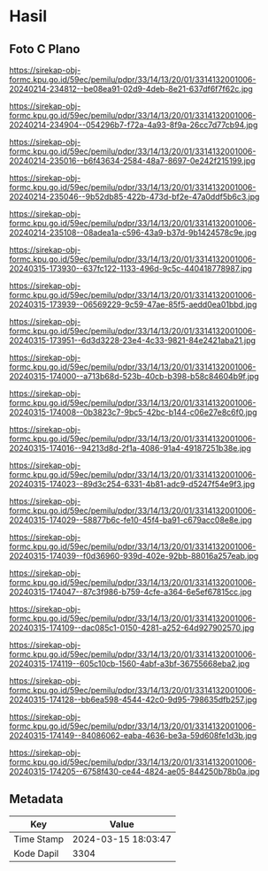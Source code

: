 # Hasil

## Foto C Plano

https://sirekap-obj-formc.kpu.go.id/59ec/pemilu/pdpr/33/14/13/20/01/3314132001006-20240214-234812--be08ea91-02d9-4deb-8e21-637df6f7f62c.jpg

https://sirekap-obj-formc.kpu.go.id/59ec/pemilu/pdpr/33/14/13/20/01/3314132001006-20240214-234904--054296b7-f72a-4a93-8f9a-26cc7d77cb94.jpg

https://sirekap-obj-formc.kpu.go.id/59ec/pemilu/pdpr/33/14/13/20/01/3314132001006-20240214-235016--b6f43634-2584-48a7-8697-0e242f215199.jpg

https://sirekap-obj-formc.kpu.go.id/59ec/pemilu/pdpr/33/14/13/20/01/3314132001006-20240214-235046--9b52db85-422b-473d-bf2e-47a0ddf5b6c3.jpg

https://sirekap-obj-formc.kpu.go.id/59ec/pemilu/pdpr/33/14/13/20/01/3314132001006-20240214-235108--08adea1a-c596-43a9-b37d-9b1424578c9e.jpg

https://sirekap-obj-formc.kpu.go.id/59ec/pemilu/pdpr/33/14/13/20/01/3314132001006-20240315-173930--637fc122-1133-496d-9c5c-440418778987.jpg

https://sirekap-obj-formc.kpu.go.id/59ec/pemilu/pdpr/33/14/13/20/01/3314132001006-20240315-173939--06569229-9c59-47ae-85f5-aedd0ea01bbd.jpg

https://sirekap-obj-formc.kpu.go.id/59ec/pemilu/pdpr/33/14/13/20/01/3314132001006-20240315-173951--6d3d3228-23e4-4c33-9821-84e2421aba21.jpg

https://sirekap-obj-formc.kpu.go.id/59ec/pemilu/pdpr/33/14/13/20/01/3314132001006-20240315-174000--a713b68d-523b-40cb-b398-b58c84604b9f.jpg

https://sirekap-obj-formc.kpu.go.id/59ec/pemilu/pdpr/33/14/13/20/01/3314132001006-20240315-174008--0b3823c7-9bc5-42bc-b144-c06e27e8c6f0.jpg

https://sirekap-obj-formc.kpu.go.id/59ec/pemilu/pdpr/33/14/13/20/01/3314132001006-20240315-174016--94213d8d-2f1a-4086-91a4-49187251b38e.jpg

https://sirekap-obj-formc.kpu.go.id/59ec/pemilu/pdpr/33/14/13/20/01/3314132001006-20240315-174023--89d3c254-6331-4b81-adc9-d5247f54e9f3.jpg

https://sirekap-obj-formc.kpu.go.id/59ec/pemilu/pdpr/33/14/13/20/01/3314132001006-20240315-174029--58877b6c-fe10-45f4-ba91-c679acc08e8e.jpg

https://sirekap-obj-formc.kpu.go.id/59ec/pemilu/pdpr/33/14/13/20/01/3314132001006-20240315-174039--f0d36960-939d-402e-92bb-88016a257eab.jpg

https://sirekap-obj-formc.kpu.go.id/59ec/pemilu/pdpr/33/14/13/20/01/3314132001006-20240315-174047--87c3f986-b759-4cfe-a364-6e5ef67815cc.jpg

https://sirekap-obj-formc.kpu.go.id/59ec/pemilu/pdpr/33/14/13/20/01/3314132001006-20240315-174109--dac085c1-0150-4281-a252-64d927902570.jpg

https://sirekap-obj-formc.kpu.go.id/59ec/pemilu/pdpr/33/14/13/20/01/3314132001006-20240315-174119--605c10cb-1560-4abf-a3bf-36755668eba2.jpg

https://sirekap-obj-formc.kpu.go.id/59ec/pemilu/pdpr/33/14/13/20/01/3314132001006-20240315-174128--bb6ea598-4544-42c0-9d95-798635dfb257.jpg

https://sirekap-obj-formc.kpu.go.id/59ec/pemilu/pdpr/33/14/13/20/01/3314132001006-20240315-174149--84086062-eaba-4636-be3a-59d608fe1d3b.jpg

https://sirekap-obj-formc.kpu.go.id/59ec/pemilu/pdpr/33/14/13/20/01/3314132001006-20240315-174205--6758f430-ce44-4824-ae05-844250b78b0a.jpg


## Metadata

| Key        | Value               |
| ---------- | ------------------- |
| Time Stamp | 2024-03-15 18:03:47 |
| Kode Dapil | 3304                |



